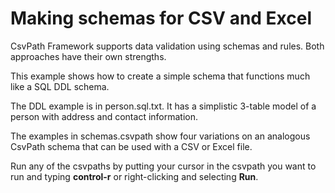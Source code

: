 # Making schemas for CSV and Excel


CsvPath Framework supports data validation using schemas and rules. Both
approaches have their own strengths.


This example shows how to create a simple schema that functions much like a SQL
DDL schema.


The DDL example is in person.sql.txt. It has a simplistic 3-table model of a
person with address and contact information.


The examples in schemas.csvpath show four variations on an analogous CsvPath
schema that can be used with a CSV or Excel file.

Run any of the csvpaths by putting your cursor in the csvpath you want to run and typing **control-r** or right-clicking and selecting **Run**.